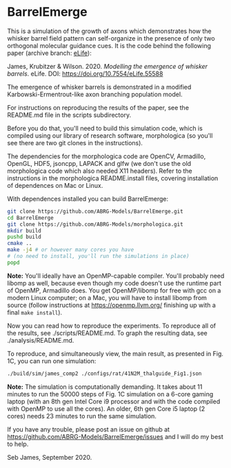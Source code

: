 # BarrelEmerge

This is a simulation of the growth of axons which demonstrates how the
whisker barrel field pattern can self-organize in the presence of only
two orthogonal molecular guidance cues. It is the code behind the
following paper (archive branch: [eLife](https://github.com/ABRG-Models/BarrelEmerge/tree/eLife)):

James, Krubitzer & Wilson. 2020. *Modelling the emergence of whisker
barrels*. eLife. DOI: https://doi.org/10.7554/eLife.55588

The emergence of whisker barrels is demonstrated in a modified
Karbowski-Ermentrout-like axon branching population model.

For instructions on reproducing the results of the paper, see the
README.md file in the scripts subdirectory.

Before you do that, you'll need to build this simulation code, which
is compiled using our library of research software,
morphologica (so you'll see there are two git clones in the
instructions).

The dependencies for the morphologica code are OpenCV, Armadillo,
OpenGL, HDF5, jsoncpp, LAPACK and glfw (we don't use the old
morphologica code which also needed X11 headers).  Refer to the
instructions in the morphologica README.install files, covering
installation of dependences on Mac or Linux.

With dependences installed you can build BarrelEmerge:

```bash
git clone https://github.com/ABRG-Models/BarrelEmerge.git
cd BarrelEmerge
git clone https://github.com/ABRG-Models/morphologica.git
mkdir build
pushd build
cmake ..
make -j4 # or however many cores you have
# (no need to install, you'll run the simulations in place)
popd
```

**Note:** You'll ideally have an OpenMP-capable compiler. You'll
probably need libomp as well, because even though my code doesn't use
the runtime part of OpenMP, Armadillo does. You get OpenMP/libomp for free with gcc on a modern Linux
computer; on a Mac, you will have to install libomp from source
(follow instructions at https://openmp.llvm.org/ finishing up with a
final `make install`).

Now you can read how to reproduce the experiments. To reproduce all of
the results, see ./scripts/README.md. To graph the resulting data, see
./analysis/README.md.

To reproduce, and simultaneously view, the main result, as presented
in Fig. 1C, you can run one simulation:

```bash
./build/sim/james_comp2 ./configs/rat/41N2M_thalguide_Fig1.json
```

**Note:** The simulation is computationally demanding. It takes about
11 minutes to run the 50000 steps of Fig. 1C simulation on a 6-core
gaming laptop (with an 8th gen Intel Core i9 processor and with the code
compiled with OpenMP to use all the cores). An older, 6th gen Core i5
laptop (2 cores) needs 23 minutes to run the same simulation.

If you have any trouble, please post an issue on github at
https://github.com/ABRG-Models/BarrelEmerge/issues and I will do my
best to help.

Seb James, September 2020.
